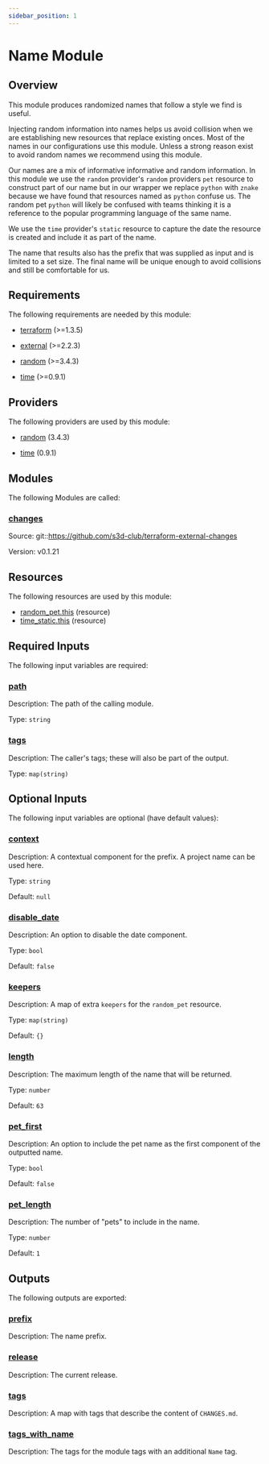 ```yaml
---
sidebar_position: 1
---
```


# Name Module

## Overview
This module produces randomized names that follow a style we find is useful.

Injecting random information into names helps us avoid collision when we are
establishing new resources that replace existing onces. Most of the names in our
configurations use this module. Unless a strong reason exist to avoid random
names we recommend using this module.

Our names are a mix of informative informative and random information. In this
module we use the `random` provider's `random` providers `pet` resource to
construct part of our name but in our wrapper we replace `python` with `znake`
because we have found that resources named as `python` confuse us. The random
pet `python` will likely be confused with teams thinking it is a reference to
the popular programming language of the same name.

We use the `time` provider's `static` resource to capture the date the resource
is created and include it as part of the name.

The name that results also has the prefix that was supplied as input and is
limited to a set size. The final name will be unique enough to avoid collisions
and still be comfortable for us.


## Requirements

The following requirements are needed by this module:

- <a name="requirement_terraform"></a> [terraform](#requirement\_terraform) (>=1.3.5)

- <a name="requirement_external"></a> [external](#requirement\_external) (>=2.2.3)

- <a name="requirement_random"></a> [random](#requirement\_random) (>=3.4.3)

- <a name="requirement_time"></a> [time](#requirement\_time) (>=0.9.1)

## Providers

The following providers are used by this module:

- <a name="provider_random"></a> [random](#provider\_random) (3.4.3)

- <a name="provider_time"></a> [time](#provider\_time) (0.9.1)

## Modules

The following Modules are called:

### <a name="module_changes"></a> [changes](#module\_changes)

Source: git::https://github.com/s3d-club/terraform-external-changes

Version: v0.1.21

## Resources

The following resources are used by this module:

- [random_pet.this](https://registry.terraform.io/providers/hashicorp/random/latest/docs/resources/pet) (resource)
- [time_static.this](https://registry.terraform.io/providers/hashicorp/time/latest/docs/resources/static) (resource)

## Required Inputs

The following input variables are required:

### <a name="input_path"></a> [path](#input\_path)

Description: The path of the calling module.

Type: `string`

### <a name="input_tags"></a> [tags](#input\_tags)

Description: The caller's tags; these will also be part of the output.

Type: `map(string)`

## Optional Inputs

The following input variables are optional (have default values):

### <a name="input_context"></a> [context](#input\_context)

Description: A contextual component for the prefix. A project name can be used here.

Type: `string`

Default: `null`

### <a name="input_disable_date"></a> [disable\_date](#input\_disable\_date)

Description: An option to disable the date component.

Type: `bool`

Default: `false`

### <a name="input_keepers"></a> [keepers](#input\_keepers)

Description: A map of extra `keepers` for the `random_pet` resource.

Type: `map(string)`

Default: `{}`

### <a name="input_length"></a> [length](#input\_length)

Description: The maximum length of the name that will be returned.

Type: `number`

Default: `63`

### <a name="input_pet_first"></a> [pet\_first](#input\_pet\_first)

Description: An option to include the pet name as the first component of the outputted name.

Type: `bool`

Default: `false`

### <a name="input_pet_length"></a> [pet\_length](#input\_pet\_length)

Description: The number of "pets" to include in the name.

Type: `number`

Default: `1`

## Outputs

The following outputs are exported:

### <a name="output_prefix"></a> [prefix](#output\_prefix)

Description: The name prefix.

### <a name="output_release"></a> [release](#output\_release)

Description: The current release.

### <a name="output_tags"></a> [tags](#output\_tags)

Description: A map with tags that describe the content of `CHANGES.md`.

### <a name="output_tags_with_name"></a> [tags\_with\_name](#output\_tags\_with\_name)

Description: The tags for the module tags with an additional `Name` tag.
